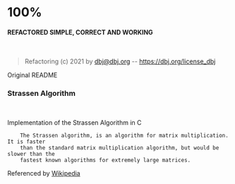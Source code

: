 <h1>100%</h1>

#### REFACTORED SIMPLE, CORRECT AND WORKING

&nbsp; 
&nbsp; 
> Refactoring (c) 2021 by dbj@dbj.org -- https://dbj.org/license_dbj 
&nbsp; 
&nbsp; 

Original README
&nbsp; 
&nbsp; 

### Strassen Algorithm
&nbsp; 
&nbsp; 

Implementation of the Strassen Algorithm in C

        The Strassen algorithm, is an algorithm for matrix multiplication. It is faster
        than the standard matrix multiplication algorithm, but would be slower than the
        fastest known algorithms for extremely large matrices.

Referenced by [Wikipedia](https://en.wikipedia.org/wiki/Strassen_algorithm)

